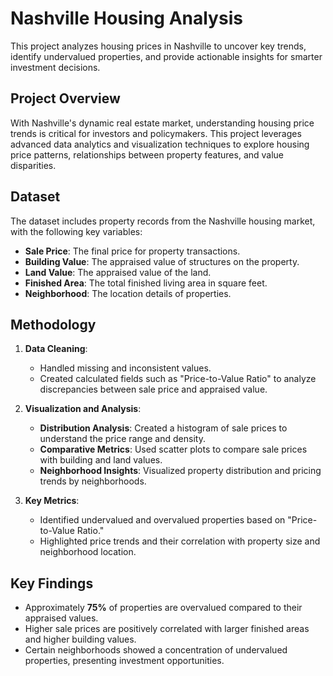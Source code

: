 # Nashville Housing  Analysis

This project analyzes housing prices in Nashville to uncover key trends, identify undervalued properties, and provide actionable insights for smarter investment decisions.

## Project Overview

With Nashville's dynamic real estate market, understanding housing price trends is critical for investors and policymakers. This project leverages advanced data analytics and visualization techniques to explore housing price patterns, relationships between property features, and value disparities.

## Dataset

The dataset includes property records from the Nashville housing market, with the following key variables:
- **Sale Price**: The final price for property transactions.
- **Building Value**: The appraised value of structures on the property.
- **Land Value**: The appraised value of the land.
- **Finished Area**: The total finished living area in square feet.
- **Neighborhood**: The location details of properties.

## Methodology

1. **Data Cleaning**:
   - Handled missing and inconsistent values.
   - Created calculated fields such as "Price-to-Value Ratio" to analyze discrepancies between sale price and appraised value.

2. **Visualization and Analysis**:
   - **Distribution Analysis**: Created a histogram of sale prices to understand the price range and density.
   - **Comparative Metrics**: Used scatter plots to compare sale prices with building and land values.
   - **Neighborhood Insights**: Visualized property distribution and pricing trends by neighborhoods.

3. **Key Metrics**:
   - Identified undervalued and overvalued properties based on "Price-to-Value Ratio."
   - Highlighted price trends and their correlation with property size and neighborhood location.

## Key Findings

- Approximately **75%** of properties are overvalued compared to their appraised values.
- Higher sale prices are positively correlated with larger finished areas and higher building values.
- Certain neighborhoods showed a concentration of undervalued properties, presenting investment opportunities.

